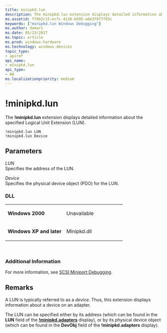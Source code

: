 ```yaml
---
title: minipkd.lun
description: The minipkd.lun extension displays detailed information about the specified Logical Unit Extension (LUN).
ms.assetid: f78b2c15-ecfc-4138-b595-a6e3f0f7f93c
keywords: ["minipkd.lun Windows Debugging"]
ms.author: domars
ms.date: 05/23/2017
ms.topic: article
ms.prod: windows-hardware
ms.technology: windows-devices
topic_type:
- apiref
api_name:
- minipkd.lun
api_type:
- NA
ms.localizationpriority: medium
---
```


# !minipkd.lun


The **!minipkd.lun** extension displays detailed information about the specified Logical Unit Extension (LUN).

```
!minipkd.lun LUN 
!minipkd.lun Device 
```

## <span id="Parameters"></span><span id="parameters"></span><span id="PARAMETERS"></span>Parameters


<span id="_______LUN______"></span><span id="_______lun______"></span> *LUN*   
Specifies the address of the LUN.

<span id="_______Device______"></span><span id="_______device______"></span><span id="_______DEVICE______"></span> *Device*   
Specifies the physical device object (PDO) for the LUN.

### <span id="DLL"></span><span id="dll"></span>DLL

<table>
<colgroup>
<col width="50%" />
<col width="50%" />
</colgroup>
<tbody>
<tr class="odd">
<td align="left"><p><strong>Windows 2000</strong></p></td>
<td align="left"><p>Unavailable</p></td>
</tr>
<tr class="even">
<td align="left"><p><strong>Windows XP and later</strong></p></td>
<td align="left"><p>Minipkd.dll</p></td>
</tr>
</tbody>
</table>

 

### <span id="Additional_Information"></span><span id="additional_information"></span><span id="ADDITIONAL_INFORMATION"></span>Additional Information

For more information, see [SCSI Miniport Debugging](scsi-miniport-debugging.md).

Remarks
-------

A LUN is typically referred to as a *device*. Thus, this extension displays information about a device on an adapter.

The LUN can be specified either by its address (which can be found in the **LUN** field of the [**!minipkd.adapters**](-minipkd-adapters.md) display), or by its physical device object (which can be found in the **DevObj** field of the **!minipkd.adapters** display).

 

 





